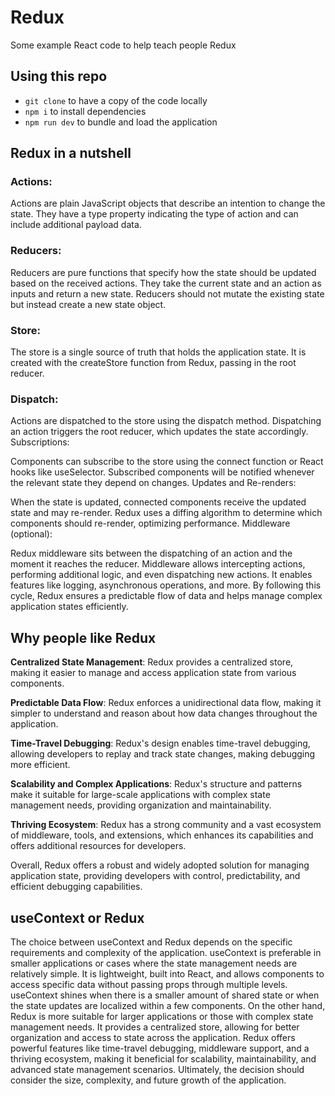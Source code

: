 # Redux

Some example React code to help teach people Redux

## Using this repo

- `git clone` to have a copy of the code locally 
- `npm i` to install dependencies
- `npm run dev` to bundle and load the application 


## Redux in a nutshell

### Actions:

Actions are plain JavaScript objects that describe an intention to change the state.
They have a type property indicating the type of action and can include additional payload data.

### Reducers:

Reducers are pure functions that specify how the state should be updated based on the received actions.
They take the current state and an action as inputs and return a new state.
Reducers should not mutate the existing state but instead create a new state object.

### Store:

The store is a single source of truth that holds the application state.
It is created with the createStore function from Redux, passing in the root reducer.

### Dispatch:

Actions are dispatched to the store using the dispatch method.
Dispatching an action triggers the root reducer, which updates the state accordingly.
Subscriptions:

Components can subscribe to the store using the connect function or React hooks like useSelector.
Subscribed components will be notified whenever the relevant state they depend on changes.
Updates and Re-renders:

When the state is updated, connected components receive the updated state and may re-render.
Redux uses a diffing algorithm to determine which components should re-render, optimizing performance.
Middleware (optional):

Redux middleware sits between the dispatching of an action and the moment it reaches the reducer.
Middleware allows intercepting actions, performing additional logic, and even dispatching new actions.
It enables features like logging, asynchronous operations, and more.
By following this cycle, Redux ensures a predictable flow of data and helps manage complex application states efficiently.



## Why people like Redux

**Centralized State Management**: Redux provides a centralized store, making it easier to manage and access application state from various components.

**Predictable Data Flow**: Redux enforces a unidirectional data flow, making it simpler to understand and reason about how data changes throughout the application.

**Time-Travel Debugging**: Redux's design enables time-travel debugging, allowing developers to replay and track state changes, making debugging more efficient.

**Scalability and Complex Applications**: Redux's structure and patterns make it suitable for large-scale applications with complex state management needs, providing organization and maintainability.

**Thriving Ecosystem**: Redux has a strong community and a vast ecosystem of middleware, tools, and extensions, which enhances its capabilities and offers additional resources for developers.

Overall, Redux offers a robust and widely adopted solution for managing application state, providing developers with control, predictability, and efficient debugging capabilities.


## useContext or Redux

The choice between useContext and Redux depends on the specific requirements and complexity of the application. useContext is preferable in smaller applications or cases where the state management needs are relatively simple. It is lightweight, built into React, and allows components to access specific data without passing props through multiple levels. useContext shines when there is a smaller amount of shared state or when the state updates are localized within a few components. On the other hand, Redux is more suitable for larger applications or those with complex state management needs. It provides a centralized store, allowing for better organization and access to state across the application. Redux offers powerful features like time-travel debugging, middleware support, and a thriving ecosystem, making it beneficial for scalability, maintainability, and advanced state management scenarios. Ultimately, the decision should consider the size, complexity, and future growth of the application.
